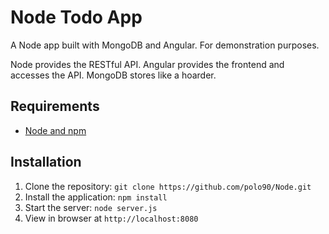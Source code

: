 # Node Todo App

A Node app built with MongoDB and Angular. For demonstration purposes.

Node provides the RESTful API. Angular provides the frontend and accesses the API. MongoDB stores like a hoarder.

## Requirements

- [Node and npm](http://nodejs.org)

## Installation

1. Clone the repository: `git clone https://github.com/polo90/Node.git`
2. Install the application: `npm install`
3. Start the server: `node server.js`
4. View in browser at `http://localhost:8080`

